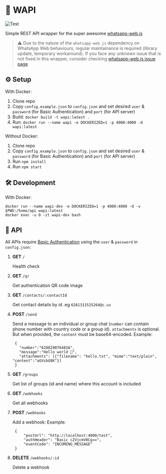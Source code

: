 # 🥗 WAPI

![Test](https://github.com/yohanesgultom/wapi/actions/workflows/main.yml/badge.svg?branch=main)

Simple REST API wrapper for the super awesome [whatsapp-web.js](https://github.com/pedroslopez/whatsapp-web.js)

> ⚠️ Due to the nature of the `whatsapp-web.js` dependency on WhatsApp Web behaviours, regular maintainance is required (library update, temporary workaround). If you face any unknown issue that is not fixed in this wrapper, consider checking [whatsapp-web.js issue page](https://github.com/pedroslopez/whatsapp-web.js/issues)

## ⚙️ Setup

With Docker:

1. Clone repo
2. Copy `config.example.json` to `config.json` and set desired `user` & `password` (for Basic Authentication) and `port` (for API server)
3. Build: `docker build -t wapi:latest .` 
4. Run: `docker run --name wapi -e DOCKERIZED=1 -p 4000:4000 -d wapi:latest`

Without Docker:

1. Clone repo
2. Copy `config.example.json` to `config.json` and set desired `user` & `password` (for Basic Authentication) and `port` (for API server)
3. Run `npm install`
4. Run `npm start`

## 🛠️ Development

With Docker:

```
docker run --name wapi-dev -e DOCKERIZED=1 -p 4000:4000 -d -v $PWD:/home/api wapi:latest
docker exec -u 0 -it wapi-dev bash
```
## 🍱 API

All APIs require [Basic Authentication](https://en.wikipedia.org/wiki/Basic_access_authentication) using the `user` & `password` in `config.json`:

1. **GET** `/`

    Health check

1. **GET** `/qr`

    Get authentication QR code image

1. **GET** `/contacts/:contactId`

    Get contact details by id .eg `6281311525264@c.us`


1. **POST** `/send`

    Send a message to an individual or group chat (`number` can contain phone number with country code or a group id). `attachments` is optional. But when provided, the `content` must be base64-encoded.
    Example:

        {
          "number":"6288290764816",
          "message":"Hello world 🙏",
          "attachments": [{"filename": "hello.txt", "mime":"text/plain", "content":"aGVsbG8K"}]
        }
  
1. **GET** `/groups`

    Get list of groups (id and name) where this account is included

1. **GET** `/webhooks`

    Get all webhooks

1. **POST** `/webhooks`

    Add a webhook:
    Example:

        {
            "postUrl": "http://localhost:4000/test",
            "authHeader": "Basic c2VjcmV0Cg==",
            "eventCode": "INCOMING_MESSAGE"
        }

1. **DELETE** `/webhooks/:id`

    Delete a webhook

